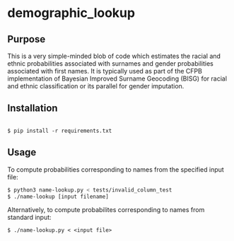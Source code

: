 # demographic_lookup

## Purpose

This is a very simple-minded blob of code which estimates the racial
and ethnic probabilities associated with surnames and gender
probabilities associated with first names. It is typically used as
part of the CFPB implementation of Bayesian Improved Surname Geocoding
(BISG) for racial and ethnic classification or its parallel for gender
imputation.

## Installation

```shell

$ pip install -r requirements.txt
```

## Usage

To compute probabilities corresponding to names from the specified input file:

```bash
$ python3 name-lookup.py < tests/invalid_column_test
$ ./name-lookup [input filename]
```

Alternatively, to compute probabilites corresponding to names from standard input:

```
$ ./name-lookup.py < <input file>
```
